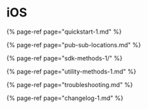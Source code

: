 # iOS

{% page-ref page="quickstart-1.md" %}

{% page-ref page="pub-sub-locations.md" %}

{% page-ref page="sdk-methods-1/" %}

{% page-ref page="utility-methods-1.md" %}

{% page-ref page="troubleshooting.md" %}

{% page-ref page="changelog-1.md" %}

